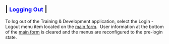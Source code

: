 | <font color="#0000FF" size="4"><b>Logging Out</b></font> |
-----

To log out of the Training & Development application, select the Login - Logout menu item located on the [main form](<tdmain.md>).&nbsp; User information at the bottom of the [main form](<tdmain.md>) is cleared and the menus are 
reconfigured to the pre-login state.